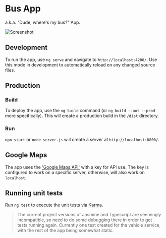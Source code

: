 # Bus App

a.k.a. "Dude, where's my bus?" App.

![Screenshot](http://muni-bus-app/assets/images/screenshot.jpg)

## Development

To run the app, use `ng serve` and navigate to `http://localhost:4200/`.  Use this mode in development to automatically reload on any changed source files.

## Production 

### Build

To deploy the app, use the `ng build` command (or `ng build --aot --prod` more specifically).  This will create a production build in the `/dist` directory.  

### Run

`npm start` or `node server.js` will create a server at `http://localhost:8800/`.

## Google Maps

The app uses the ['Google Maps API'](https://developers.google.com/maps/documentation/javascript/tutorial) with a key for API use.  The key is configured to work on a specific server, otherwise, will also work on `localhost`.

## Running unit tests

Run `ng test` to execute the unit tests via [Karma](https://karma-runner.github.io). 

> The current project versions of Jasmine and Typescript are seemingly incompatible, so need to do some debugging there in order to get tests running again.  Currently one test created for the vehicle service, with the rest of the app being somewhat static.
